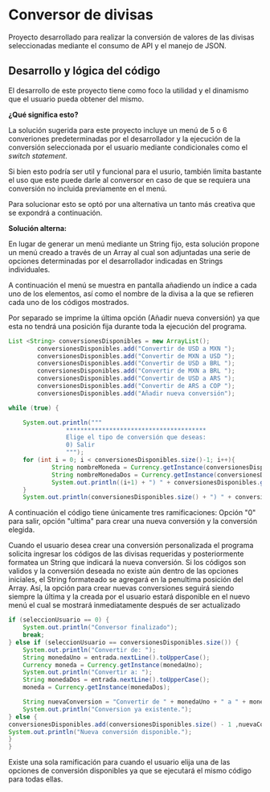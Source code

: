 # Conversor de divisas

Proyecto desarrollado para realizar la conversión de valores de las divisas seleccionadas mediante el consumo de API y el manejo de JSON.

## Desarrollo y lógica del código

El desarrollo de este proyecto tiene como foco la utilidad y el dinamismo que el usuario pueda obtener del mismo.

**¿Qué significa esto?**

La solución sugerida para este proyecto incluye un menú de 5 o 6 converiones predeterminadas por el desarrollador y la ejecución de la conversión seleccionada por el usuario mediante condicionales como el *switch statement*.

Si bien esto podría ser util y funcional para el usurio, también limita bastante el uso que este puede darle al conversor en caso de que se requiera una conversión no incluida previamente en el menú.

Para solucionar esto se optó por una alternativa un tanto más creativa que se expondrá a continuación.

**Solución alterna:**

En lugar de generar un menú mediante un String fijo, esta solución propone un menú creado a través de un Array al cual son adjuntadas una serie de opciones determinadas por el desarrollador indicadas en Strings individuales.

A continuación el menú se muestra en pantalla añadiendo un índice a cada uno de los elementos, así como el nombre de la divisa a la que se refieren cada uno de los códigos mostrados.

Por separado se imprime la última opción (Añadir nueva conversión) ya que esta no tendrá una posición fija durante toda la ejecución del programa.

```java
List <String> conversionesDisponibles = new ArrayList();
        conversionesDisponibles.add("Convertir de USD a MXN ");
        conversionesDisponibles.add("Convertir de MXN a USD ");
        conversionesDisponibles.add("Convertir de USD a BRL ");
        conversionesDisponibles.add("Convertir de MXN a BRL ");
        conversionesDisponibles.add("Convertir de USD a ARS ");
        conversionesDisponibles.add("Convertir de ARS a COP ");
        conversionesDisponibles.add("Añadir nueva conversión");

while (true) {

    System.out.println("""
                ***************************************
                Elige el tipo de conversión que deseas:
                0) Salir
                """);
    for (int i = 0; i < conversionesDisponibles.size()-1; i++){
            String nombreMoneda = Currency.getInstance(conversionesDisponibles.get(i).substring(13, 16)).getDisplayName();
            String nombreMonedaDos = Currency.getInstance(conversionesDisponibles.get(i).substring(19, 22)).getDisplayName();
            System.out.println((i+1) + ") " + conversionesDisponibles.get(i) + "(" + nombreMoneda + " a " + nombreMonedaDos + ")");
    }
    System.out.println(conversionesDisponibles.size() + ") " + conversionesDisponibles.get(conversionesDisponibles.size()-1));
```

A continuación el código tiene únicamente tres ramificaciones: Opción "0" para salir, opción "ultima" para crear una nueva conversión y la conversión elegida.

Cuando el usuario desea crear una conversión personalizada el programa solicita ingresar los códigos de las divisas requeridas y posteriormente formatea un String que indicará la nueva conversión. Si los códigos son validos y la conversión deseada no existe aún dentro de las opciones iniciales, el String formateado se agregará en la penultima posición del Array. Así, la opción para crear nuevas conversiones seguirá siendo siempre la última y la creada por el usuario estará disponible en el nuevo menú el cual se mostrará inmediatamente después de ser actualizado

```java
if (seleccionUsuario == 0) {
    System.out.println("Conversor finalizado");
    break;
} else if (seleccionUsuario == conversionesDisponibles.size()) {
    System.out.println("Convertir de: ");
    String monedaUno = entrada.nextLine().toUpperCase();
    Currency moneda = Currency.getInstance(monedaUno);
    System.out.println("Convertir a: ");
    String monedaDos = entrada.nextLine().toUpperCase();
    moneda = Currency.getInstance(monedaDos);

    String nuevaConversion = "Convertir de " + monedaUno + " a " + monedaDos + " ";if (conversionesDisponibles.contains(nuevaConversion)) {
    System.out.println("Conversion ya existente.");
} else {
conversionesDisponibles.add(conversionesDisponibles.size() - 1 ,nuevaConversion);
System.out.println("Nueva conversión disponible.");
}
}
```

Existe una sola ramificación para cuando el usuario elija una de las opciones de conversión disponibles ya que se ejecutará el mismo código para todas ellas.

```java

```
